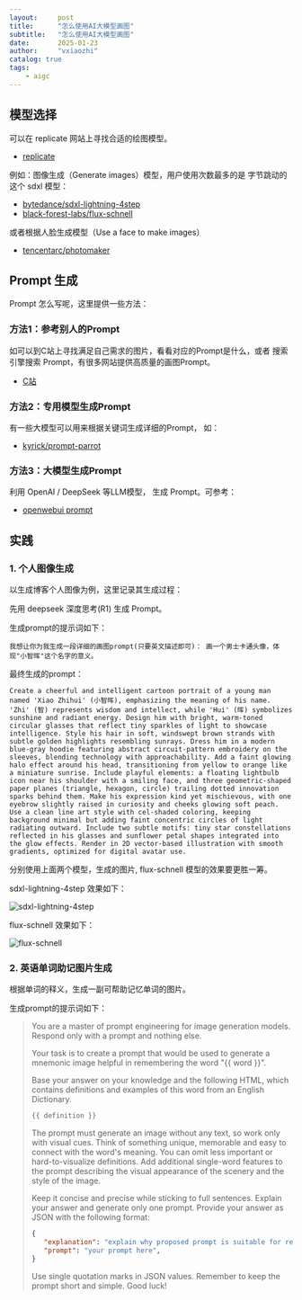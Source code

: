 ```yaml
---
layout:     post
title:      "怎么使用AI大模型画图"
subtitle:   "怎么使用AI大模型画图"
date:       2025-01-23
author:     "vxiaozhi"
catalog: true
tags:
    - aigc
---
```


## 模型选择

可以在 replicate 网站上寻找合适的绘图模型。 

-  [replicate](https://replicate.com/explore)

例如：图像生成（Generate images）模型，用户使用次数最多的是 字节跳动的这个 sdxl 模型：

- [bytedance/sdxl-lightning-4step](https://replicate.com/bytedance/sdxl-lightning-4step)
- [black-forest-labs/flux-schnell](https://replicate.com/black-forest-labs/flux-schnell)

或者根据人脸生成模型（Use a face to make images）

- [tencentarc/photomaker](https://replicate.com/tencentarc/photomaker)

## Prompt 生成

Prompt 怎么写呢，这里提供一些方法：

### 方法1：参考别人的Prompt

如可以到C站上寻找满足自己需求的图片，看看对应的Prompt是什么，或者 搜索引擎搜索 Prompt，有很多网站提供高质量的画图Prompt。

- [C站](https://civitai.com/)

### 方法2：专用模型生成Prompt

有一些大模型可以用来根据关键词生成详细的Prompt， 如：

- [kyrick/prompt-parrot](https://replicate.com/kyrick/prompt-parrot)

### 方法3：大模型生成Prompt

利用 OpenAI / DeepSeek 等LLM模型， 生成 Prompt。可参考：

- [openwebui prompt](https://openwebui.com/models/?query=prompt)

## 实践

### 1. 个人图像生成

以生成博客个人图像为例，这里记录其生成过程：

先用 deepseek 深度思考(R1) 生成 Prompt。

生成prompt的提示词如下：

```
我想让你为我生成一段详细的画图prompt(只要英文描述即可)： 画一个男士卡通头像，体现"小智晖"这个名字的意义。
```
最终生成的prompt：

```
Create a cheerful and intelligent cartoon portrait of a young man named 'Xiao Zhihui' (小智晖), emphasizing the meaning of his name. 'Zhi' (智) represents wisdom and intellect, while 'Hui' (晖) symbolizes sunshine and radiant energy. Design him with bright, warm-toned circular glasses that reflect tiny sparkles of light to showcase intelligence. Style his hair in soft, windswept brown strands with subtle golden highlights resembling sunrays. Dress him in a modern blue-gray hoodie featuring abstract circuit-pattern embroidery on the sleeves, blending technology with approachability. Add a faint glowing halo effect around his head, transitioning from yellow to orange like a miniature sunrise. Include playful elements: a floating lightbulb icon near his shoulder with a smiling face, and three geometric-shaped paper planes (triangle, hexagon, circle) trailing dotted innovation sparks behind them. Make his expression kind yet mischievous, with one eyebrow slightly raised in curiosity and cheeks glowing soft peach. Use a clean line art style with cel-shaded coloring, keeping background minimal but adding faint concentric circles of light radiating outward. Include two subtle motifs: tiny star constellations reflected in his glasses and sunflower petal shapes integrated into the glow effects. Render in 2D vector-based illustration with smooth gradients, optimized for digital avatar use.
```
分别使用上面两个模型，生成的图片, flux-schnell 模型的效果要更胜一筹。

sdxl-lightning-4step 效果如下：

![sdxl-lightning-4step](/imgs/vxiaozhi-sdxl-lightning-4step.png)


flux-schnell 效果如下：

![flux-schnell](/imgs/vxiaozhi-flux-schnell.webp)

### 2. 英语单词助记图片生成

根据单词的释义，生成一副可帮助记忆单词的图片。

生成prompt的提示词如下：

>You are a master of prompt engineering for image generation models. Respond only with a prompt and nothing else.
>
>Your task is to create a prompt that would be used to generate a mnemonic image helpful in remembering the word "{{ word }}".
>
>Base your answer on your knowledge and the following HTML, which contains definitions and examples of this word from an English Dictionary.
>```html
>{{ definition }}
>```
>
>The prompt must generate an image without any text, so work only with visual cues. Think of something unique, memorable and easy to connect with the word's meaning. You can omit less important or hard-to-visualize definitions. Add additional single-word features to the prompt describing the visual appearance of the scenery and the style of the image. 
>
>Keep it concise and precise while sticking to full sentences. Explain your answer and generate only one prompt. Provide your answer as JSON with the following format:
>```json
>{
>    "explanation": "explain why proposed prompt is suitable for remembering the word '{{ word }}'",
>    "prompt": "your prompt here",
>}
>```
>Use single quotation marks in JSON values. Remember to keep the prompt short and simple. Good luck!


